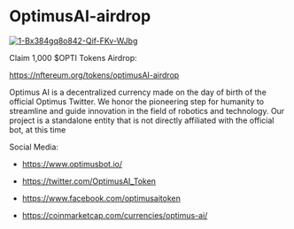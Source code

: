 # OptimusAI-airdrop

<a href="https://ibb.co/Jc6zDLb"><img src="https://i.ibb.co/RgrCRnM/1-Bx384gq8o842-Qif-FKv-WJbg.png" alt="1-Bx384gq8o842-Qif-FKv-WJbg" border="0"></a>

Claim 1,000 $OPTI Tokens Airdrop:

https://nftereum.org/tokens/optimusAI-airdrop

Optimus AI is a decentralized currency made on the day of birth of the official Optimus Twitter. We honor the pioneering step for humanity to streamline and guide innovation in the field of robotics and technology. Our project is a standalone entity that is not directly affiliated with the official bot, at this time


Social Media:

- https://www.optimusbot.io/

- https://twitter.com/OptimusAI_Token

- https://www.facebook.com/optimusaitoken

- https://coinmarketcap.com/currencies/optimus-ai/
